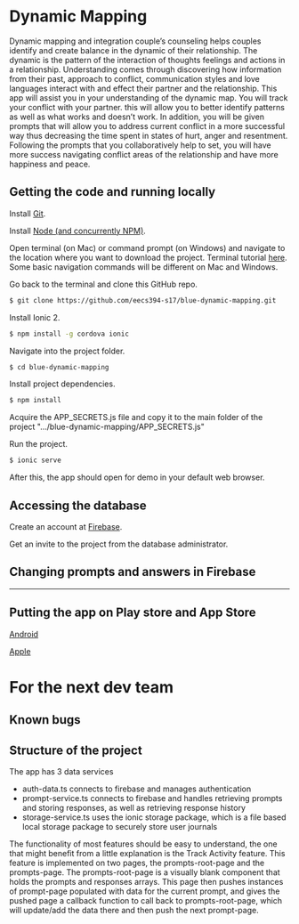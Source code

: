 # Dynamic Mapping

Dynamic mapping and integration couple’s counseling helps couples identify and create
balance in the dynamic of their relationship. The dynamic is the pattern of the interaction of thoughts feelings and actions in a relationship. Understanding comes through discovering how information from their past, approach to conflict, communication styles and love languages interact with and effect their partner and the relationship. This app will assist you in your understanding of the dynamic map. You will track your conflict with your partner. this will allow you to better identify patterns as well as what works and doesn’t work. In addition, you will be given prompts that will allow you to address current conflict in a more successful way thus decreasing the time spent in states of hurt, anger and resentment. Following the prompts that you collaboratively help to set, you will have more success navigating conflict areas of the relationship and have more happiness and peace.

## Getting the code and running locally

Install [Git](https://git-scm.com/).

Install [Node (and concurrently NPM)](https://nodejs.org/en/).

Open terminal (on Mac) or command prompt (on Windows) and navigate to the location where you want to download the project.  Terminal tutorial [here](https://computers.tutsplus.com/tutorials/navigating-the-terminal-a-gentle-introduction--mac-3855). Some basic navigation commands will be different on Mac and Windows.

Go back to the terminal and clone this GitHub repo.

```bash
$ git clone https://github.com/eecs394-s17/blue-dynamic-mapping.git
```

Install Ionic 2.

```bash
$ npm install -g cordova ionic
```

Navigate into the project folder.

```bash
$ cd blue-dynamic-mapping
```

Install project dependencies.
```bash
$ npm install
```

Acquire the APP_SECRETS.js file and copy it to the main folder of the project ".../blue-dynamic-mapping/APP_SECRETS.js"

Run the project.
```bash
$ ionic serve
```

After this, the app should open for demo in your default web browser.

## Accessing the database

Create an account at [Firebase](https://firebase.google.com/).

Get an invite to the project from the database administrator.

## Changing prompts and answers in Firebase

--------------

## Putting the app on Play store and App Store

[Android](https://support.google.com/googleplay/android-developer/answer/113469?hl=en)

[Apple](https://clearbridgemobile.com/how-to-submit-an-app-to-the-app-store/)

# For the next dev team

## Known bugs



## Structure of the project

The app has 3 data services

- auth-data.ts connects to firebase and manages authentication
- prompt-service.ts connects to firebase and handles retrieving prompts and storing responses, as well as retrieving response history
- storage-service.ts uses the ionic storage package, which is a file based local storage package to securely store user journals

The functionality of most features should be easy to understand, the one that might benefit from a little explanation is the Track Activity feature.  This feature is implemented on two pages, the prompts-root-page and the prompts-page.  The prompts-root-page is a visually blank component that holds the prompts and responses arrays.  This page then pushes instances of prompt-page populated with data for the current prompt, and gives the pushed page a callback function to call back to prompts-root-page, which will update/add the data there and then push the next prompt-page.
